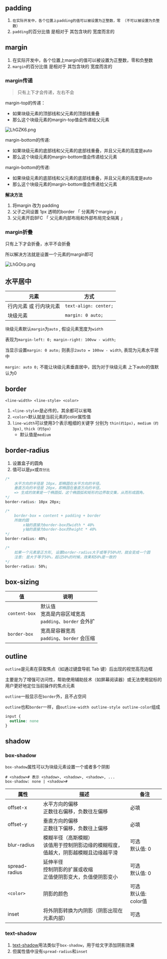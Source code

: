 ## padding

1. `在实际开发中，各个位置上padding的值可以被设置为正整数，零 （不可以被设置为负整数）`
2. `padding`的百分比值 是相对于 其包含块的 宽度而言的



## margin

1. 在实际开发中，各个位置上margin的值可以被设置为正整数，零和负整数
2. `margin`的百分比值 是相对于 其包含块的 宽度而言的



### margin传递

>  只有上下才会传递，左右不会

margin-top的传递： 

+ 如果块级元素的顶部线和父元素的顶部线重叠
+ 那么这个块级元素的margin-top值会传递给父元素

![LhGZK6.png](https://p3-juejin.byteimg.com/tos-cn-i-k3u1fbpfcp/975ff589e73649ceb30deb364703d379~tplv-k3u1fbpfcp-zoom-1.image#?w=1044\&h=413\&s=150283\&e=png\&b=fefefe) 



margin-bottom的传递:

+ 如果块级元素的底部线和父元素的底部线重叠，并且父元素的高度是auto
+ 那么这个块级元素的margin-bottom值会传递给父元素



margin-bottom的传递:

+ 如果块级元素的底部线和父元素的底部线重叠，并且父元素的高度是auto
+ 那么这个块级元素的margin-bottom值会传递给父元素



**解决方法**

1. 将margin 改为 padding
2. 父子之间设置 1px 透明的border 「 分离两个margin 」
3. 父元素开启BFC 「 父元素内部布局和外部布局完全隔离 」



### margin折叠

只有上下才会折叠，水平不会折叠

所以解决方法就是设置一个元素的margin即可

![LhGOrp.png](https://p3-juejin.byteimg.com/tos-cn-i-k3u1fbpfcp/5206d5a8a7324c14b4052f7b2616bc41~tplv-k3u1fbpfcp-zoom-1.image#?w=1186\&h=707\&s=219529\&e=png\&b=fefefe)



## 水平居中

| 元素                   | 方式                  |
| ---------------------- | --------------------- |
| 行内元素 或 行内块元素 | `text-align: center;` |
| 块级元素               | `margin: 0 auto;`     |

块级元素默认`margin`为`auto` , 假设元素宽度为`width`

表现为`margin-left: 0; margin-right: 100vw - width;`

当显示设置`margin: 0 auto;` 则表示`2auto = 100vw - width`, 表现为元素水平居中



`margin: auto 0;` 不能让块级元素垂直居中，因为对于块级元素 上下auto的值默认为0



## border

```shell
<line-width> <line-style> <color>
```

1. `<line-style>`是必传的，其余都可以省略
2. `<color>`默认就是当前元素的color属性值
3. `line-width`可以使用3个表示粗细的关键字 分别为 `thin(约1px)`，`medium（约3px)`, `thick（约5px）`
   + 默认值是`medium`



## border-radius

1. 设置盒子的圆角
2. 值可以是`px`或`百分比`

```css
/*
	水平方向的半径是 10px，即椭圆在水平方向的半径。
	垂直方向的半径是 20px，即椭圆在垂直方向的半径。
	=> 生成的效果是一个椭圆弧，这个椭圆弧和矩形的边界取交集，从而形成圆角。
*/
border-radius: 10px 20px;
```

```css
/*
	border-box = content + padding + border
	所做的圆
		x轴的直接为border-box的width * 40%
		y轴的直接为border-box的height * 40%
*/
border-radius: 40%;
```

```css
/*
	如果一个元素是正方形, 设置border-radius大于或等于50%时，就会变成一个圆
	注意: 是大于等于50%，超过50%的时候，效果和50%是一致的
*/
border-radius: 50%;
```



## box-sizing

| 值            | 说明                                                         |
| ------------- | ------------------------------------------------------------ |
| `content-box` | 默认值<br />宽高是内容区域宽高<br />`padding`、`border` 会外扩 |
| `border-box`  | 宽高是容器宽高<br />`padding`、`border` 会压缩               |



## outline

`outline`是元素在获取焦点（如通过键盘导航 Tab 键）后出现的视觉高亮边框

主要是为了增强可访问性，帮助使用辅助技术（如屏幕阅读器）或无法使用鼠标的用户更好地定位当前操作的焦点元素

`outline`一般显示在`border`外，且不占空间

`outline`也和`border`一样，由`outline-width outline-style outline-color`组成

```css
input {
  outline: none
}
```



## shadow

### box-shadow

`box-shadow`属性可以为块级元素设置一个或者多个阴影

```shell
# <shadow># 表示 <shadow>, <shadow>, <shadow>, ...
box-shadow: none | <shadow>#
```

| 属性          | 描述                                                         | 备注                      |
| ------------- | ------------------------------------------------------------ | ------------------------- |
| offset-x      | 水平方向的偏移<br />正数往右偏移，负数往左偏移               | 必填                      |
| offset-y      | 垂直方向的偏移<br />正数往下偏移，负数往上偏移               | 必填                      |
| blur-radius   | 模糊半径（高斯模糊）<br />该值用于控制阴影边缘的模糊程度，<br />值越大，阴影越模糊且边缘越平滑 | 可选<br />默认值: 0       |
| spread-radius | 延伸半径<br />控制阴影的扩展或收缩<br />正值使阴影变大，负值使阴影变小 | 可选<br />默认值: 0       |
| `<color>`     | 阴影的颜色                                                   | 可选<br />默认值: color值 |
| inset         | 将外阴影转换为内阴影（阴影出现在元素内部）                   | 可选                      |



### text-shadow

1. [text-shadow](https://html-css-js.com/css/generator/text-shadow/)用法类似于`box-shadow`，用于给文字添加阴影效果
2. 但属性值中没有`spread-radius`和`inset`